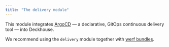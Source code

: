 ```yaml
---
title: "The delivery module"
---
```


This module integrates [ArgoCD](https://argo-cd.readthedocs.io/en/stable/) — a declarative, GitOps continuous delivery tool — into Deckhouse.

We recommend using the `delivery` module together with [werf bundles](https://werf.io/documentation/v1.2/advanced/bundles.html).
